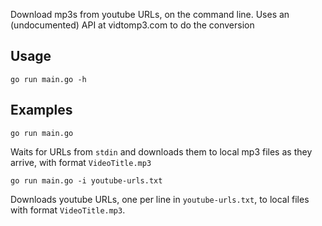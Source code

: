 Download mp3s from youtube URLs, on the command line. Uses an (undocumented) API at vidtomp3.com to do the conversion

## Usage

    go run main.go -h

## Examples

    go run main.go

Waits for URLs from `stdin` and downloads them to local mp3 files as they arrive, with format `VideoTitle.mp3`

    go run main.go -i youtube-urls.txt

Downloads youtube URLs, one per line in `youtube-urls.txt`, to local files with format `VideoTitle.mp3`.
